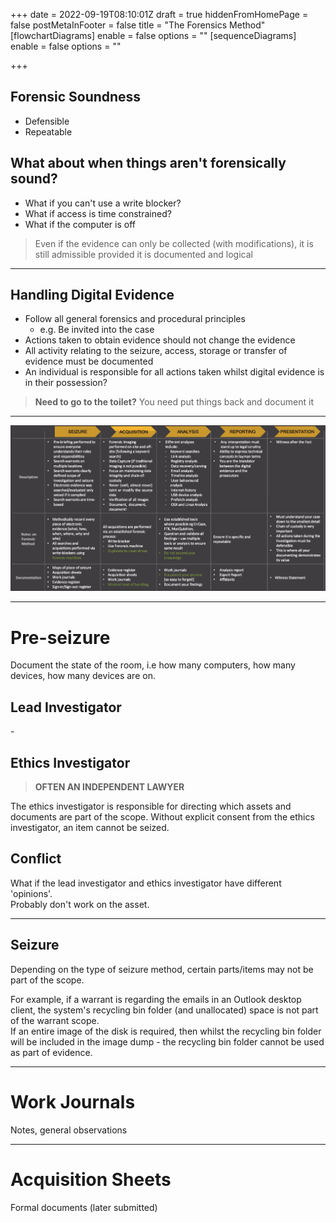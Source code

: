 +++
date = 2022-09-19T08:10:01Z
draft = true
hiddenFromHomePage = false
postMetaInFooter = false
title = "The Forensics Method"
[flowchartDiagrams]
enable = false
options = ""
[sequenceDiagrams]
enable = false
options = ""

+++
## Forensic Soundness

* Defensible
* Repeatable

## What about when things aren't forensically sound?

* What if you can't use a write blocker?
* What if access is time constrained?
* What if the computer is off

> Even if the evidence can only be collected (with modifications), it is still admissible provided it is documented and logical

***

## Handling Digital Evidence

* Follow all general forensics and procedural principles
  * e.g. Be invited into the case
* Actions taken to obtain evidence should not change the evidence
* All activity relating to the seizure, access, storage or transfer of evidence must be documented
* An individual is responsible for all actions taken whilst digital evidence is in their possession?

> **Need to go to the toilet?** You need put things back and document it

***

![](/uploads/snipaste_2022-09-19_18-30-54.jpg)

***

# Pre-seizure

Document the state of the room, i.e how many computers, how many devices, how many devices are on.

## Lead Investigator

\-

## Ethics Investigator

> **OFTEN AN INDEPENDENT LAWYER**

The ethics investigator is responsible for directing which assets and documents are part of the scope. Without explicit consent from the ethics investigator, an item cannot be seized.

## Conflict

What if the lead investigator and ethics investigator have different 'opinions'.  
Probably don't work on the asset.

***

## Seizure

Depending on the type of seizure method, certain parts/items may not be part of the scope.

For example, if a warrant is regarding the emails in an Outlook desktop client, the system's recycling bin folder (and unallocated) space is not part of the warrant scope.  
If an entire image of the disk is required, then whilst the recycling bin folder will be included in the image dump - the recycling bin folder cannot be used as part of evidence.

***

# Work Journals

Notes, general observations

***

# Acquisition Sheets

Formal documents (later submitted)